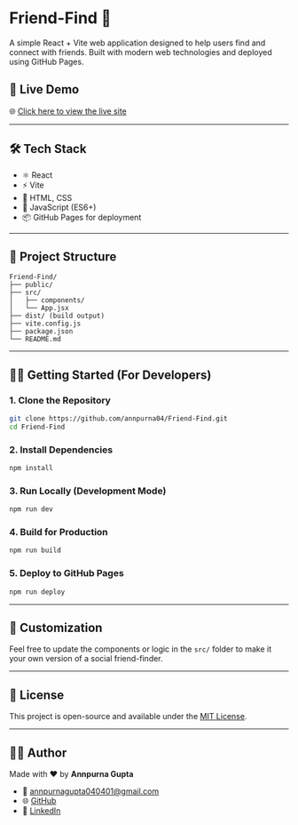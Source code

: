 # Friend-Find 👥

A simple React + Vite web application designed to help users find and connect with friends. Built with modern web technologies and deployed using GitHub Pages.

## 🚀 Live Demo

🌐 [Click here to view the live site](https://annpurna04.github.io/Friend-Find/)

---

## 🛠 Tech Stack

- ⚛️ React
- ⚡ Vite
- 🎨 HTML, CSS
- 🧠 JavaScript (ES6+)
- 📦 GitHub Pages for deployment

---

## 📁 Project Structure

```
Friend-Find/
├── public/
├── src/
│   ├── components/
│   └── App.jsx
├── dist/ (build output)
├── vite.config.js
├── package.json
└── README.md
```

---

## 🧑‍💻 Getting Started (For Developers)

### 1. Clone the Repository

```bash
git clone https://github.com/annpurna04/Friend-Find.git
cd Friend-Find
```

### 2. Install Dependencies

```bash
npm install
```

### 3. Run Locally (Development Mode)

```bash
npm run dev
```

### 4. Build for Production

```bash
npm run build
```

### 5. Deploy to GitHub Pages

```bash
npm run deploy
```

---

## 📝 Customization

Feel free to update the components or logic in the `src/` folder to make it your own version of a social friend-finder.

---

## 📄 License

This project is open-source and available under the [MIT License](LICENSE).

---

## 🙋‍♀️ Author

Made with ❤️ by **Annpurna Gupta**

- 📧 [annpurnagupta040401@gmail.com](mailto:annpurnagupta040401@gmail.com)
- 🌐 [GitHub](https://github.com/annpurna04)
- 🔗 [LinkedIn](https://www.linkedin.com/in/annpurna-gupta-2b5b0b221/)
